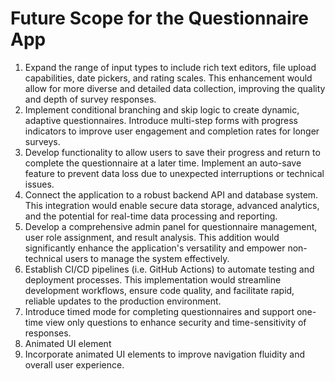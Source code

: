 # Future Scope for the Questionnaire App

1. Expand the range of input types to include rich text editors, file upload capabilities, date pickers, and rating scales. This enhancement would allow for more diverse and detailed data collection, improving the quality and depth of survey responses.
2. Implement conditional branching and skip logic to create dynamic, adaptive questionnaires. Introduce multi-step forms with progress indicators to improve user engagement and completion rates for longer surveys.
3. Develop functionality to allow users to save their progress and return to complete the questionnaire at a later time. Implement an auto-save feature to prevent data loss due to unexpected interruptions or technical issues.
4. Connect the application to a robust backend API and database system. This integration would enable secure data storage, advanced analytics, and the potential for real-time data processing and reporting.
5. Develop a comprehensive admin panel for questionnaire management, user role assignment, and result analysis. This addition would significantly enhance the application's versatility and empower non-technical users to manage the system effectively.
6. Establish CI/CD pipelines (i.e. GitHub Actions) to automate testing and deployment processes. This implementation would streamline development workflows, ensure code quality, and facilitate rapid, reliable updates to the production environment.
7. Introduce timed mode for completing questionnaires and support one-time view only questions to enhance security and time-sensitivity of responses.
8. Animated UI element
9. Incorporate animated UI elements to improve navigation fluidity and overall user experience.
